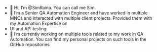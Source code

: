 - 👋 Hi, I’m @SimRaina. You can call me Sim.
- 👀 I’m a Senior QA Automation Engineer and have worked in multiple MNCs and interacted with multiple client projects. Provided them with my Automation Expertise on
- UI and API testing.
- 🌱 I’m currently working on multiple tools related to my work in QA Automation. You can find my personal projects on such tools in the GitHub repositories

<!---
SimRaina/SimRaina is a ✨ special ✨ repository because its `README.md` (this file) appears on your GitHub profile.
You can click the Preview link to take a look at your changes.
--->
